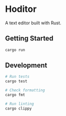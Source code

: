 # Hoditor

A text editor built with Rust.

## Getting Started

```bash
cargo run
```

## Development

```bash
# Run tests
cargo test

# Check formatting
cargo fmt

# Run linting
cargo clippy
```
